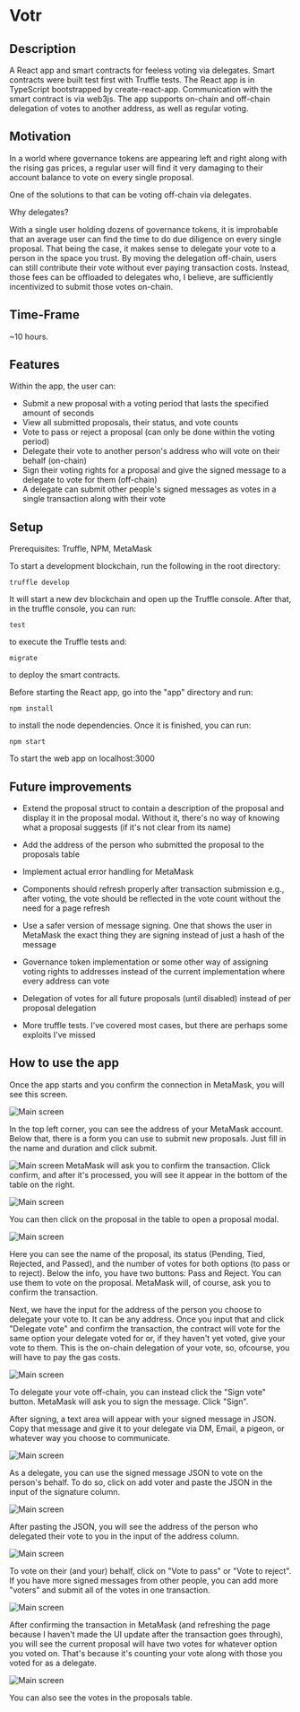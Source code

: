 # Votr

## Description

A React app and smart contracts for feeless voting via delegates. Smart contracts were built test first with Truffle tests. The React app is in TypeScript bootstrapped by create-react-app. Communication with the smart contract is via web3js. The app supports on-chain and off-chain delegation of votes to another address, as well as regular voting.

## Motivation

In a world where governance tokens are appearing left and right along with the rising gas prices, a regular user will find it very damaging to their account balance to vote on every single proposal.

One of the solutions to that can be voting off-chain via delegates. 

Why delegates? 

With a single user holding dozens of governance tokens, it is improbable that an average user can find the time to do due diligence on every single proposal. That being the case, it makes sense to delegate your vote to a person in the space you trust.
 By moving the delegation off-chain, users can still contribute their vote without ever paying transaction costs. Instead, those fees can be offloaded to delegates who, I believe, are sufficiently incentivized to submit those votes on-chain.

## Time-Frame 

~10 hours.

## Features
Within the app, the user can: 
- Submit a new proposal with a voting period that lasts the specified amount of seconds
- View all submitted proposals, their status, and vote counts
- Vote to pass or reject a proposal (can only be done within the voting period)
- Delegate their vote to another person's address who will vote on their behalf (on-chain)
- Sign their voting rights for a proposal and give the signed message to a delegate to vote for them (off-chain)
- A delegate can submit other people's signed messages as votes in a single transaction along with their vote

## Setup 

Prerequisites: Truffle, NPM, MetaMask

To start a development blockchain, run the following in the root directory:
```
truffle develop
```
It will start a new dev blockchain and open up the Truffle console. After that, in the truffle console, you can run:
```
test
```
to execute the Truffle tests
and:
```
migrate
```
to deploy the smart contracts.

Before starting the React app, go into the "app" directory and run:
```
npm install
```
to install the node dependencies.
Once it is finished, you can run:
```
npm start
```
To start the web app on localhost:3000

## Future improvements
- Extend the proposal struct to contain a description of the proposal and display it in the proposal modal. Without it, there's no way of knowing what a proposal suggests (if it's not clear from its name)

- Add the address of the person who submitted the proposal to the proposals table

- Implement actual error handling for MetaMask

- Components should refresh properly after transaction submission e.g., after voting, the vote should be reflected in the vote count without the need for a page refresh

- Use a safer version of message signing. One that shows the user in MetaMask the exact thing they are signing instead of just a hash of the message

- Governance token implementation or some other way of assigning voting rights to addresses instead of the current implementation where every address can vote

- Delegation of votes for all future proposals (until disabled) instead of per proposal delegation

- More truffle tests. I've covered most cases, but there are perhaps some exploits I've missed

## How to use the app

Once the app starts and you confirm the connection in MetaMask, you will see this screen.

![Main screen](imgs/main-screen.jpg)

In the top left corner, you can see the address of your MetaMask account. Below that, there is a form you can use to submit new proposals. Just fill in the name and duration and click submit.

![Main screen](imgs/submit-proposal.jpg)
MetaMask will ask you to confirm the transaction. Click confirm, and after it's processed, you will see it appear in the bottom of the table on the right.

![Main screen](imgs/proposal-submitted.jpg)

You can then click on the proposal in the table to open a proposal modal.

![Main screen](imgs/proposal-modal.jpg)

Here you can see the name of the proposal, its status (Pending, Tied, Rejected, and Passed), and the number of votes for both options (to pass or to reject).
Below the info, you have two buttons: Pass and Reject. You can use them to vote on the proposal. MetaMask will, of course, ask you to confirm the transaction.

Next, we have the input for the address of the person you choose to delegate your vote to. It can be any address. Once you input that and click "Delegate vote" and confirm the transaction, the contract will vote for the same option your delegate voted for or, if they haven't yet voted, give your vote to them. This is the on-chain delegation of your vote, so, ofcourse, you will have to pay the gas costs.

![Main screen](imgs/signature-request.jpg)

To delegate your vote off-chain, you can instead click the "Sign vote" button. MetaMask will ask you to sign the message. Click "Sign".

After signing, a text area will appear with your signed message in JSON. Copy that message and give it to your delegate via DM, Email, a pigeon, or whatever way you choose to communicate.

![Main screen](imgs/signed-vote-json.jpg)

As a delegate, you can use the signed message JSON to vote on the person's behalf. To do so, click on add voter and paste the JSON in the input of the signature column.

![Main screen](imgs/second-address-proposal-modal.jpg)

After pasting the JSON, you will see the address of the person who delegated their vote to you in the input of the address column.

![Main screen](imgs/added-voter-signed-vote.jpg)

To vote on their (and your) behalf, click on "Vote to pass" or "Vote to reject". If you have more signed messages from other people, you can add more "voters" and submit all of the votes in one transaction. 

![Main screen](imgs/2-votes-appeared.jpg)

After confirming the transaction in MetaMask (and refreshing the page because I haven't made the UI update after the transaction goes through), you will see the current proposal will have two votes for whatever option you voted on. That's because it's counting your vote along with those you voted for as a delegate. 

![Main screen](imgs/2-votes-in-proposal-table.jpg)

You can also see the votes in the proposals table.
